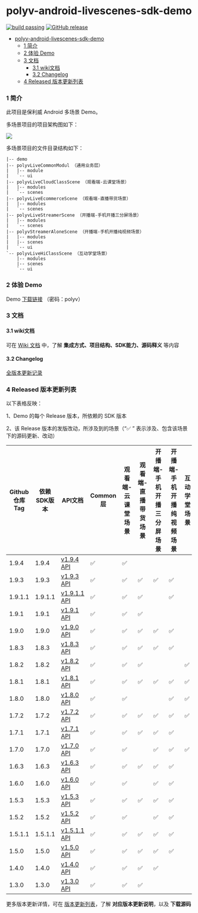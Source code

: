 polyv-android-livescenes-sdk-demo
===

[![build passing](https://img.shields.io/badge/build-passing-brightgreen.svg)](#)
[![GitHub release](https://img.shields.io/badge/release-v1.9.1.1-blue.svg)](https://github.com/polyv/polyv-android-livescenes-sdk-demo/releases/tag/v1.9.1.1)

<!-- START doctoc generated TOC please keep comment here to allow auto update -->
<!-- DON'T EDIT THIS SECTION, INSTEAD RE-RUN doctoc TO UPDATE -->
- [polyv-android-livescenes-sdk-demo](#polyv-android-livescenes-sdk-demo)
    - [1 简介](#1-简介)
    - [2 体验 Demo](#2-体验-demo)
    - [3 文档](#3-文档)
      - [3.1 wiki文档](#31-wiki文档)
      - [3.2 Changelog](#32-changelog)
    - [4 Released 版本更新列表](#4-released-版本更新列表)
<!-- END doctoc generated TOC please keep comment here to allow auto update -->
### 1 简介
此项目是保利威 Android 多场景 Demo。

多场景项目的项目架构图如下：

![](https://polyv-repo.oss-cn-shenzhen.aliyuncs.com/android/resource/hierarchy.png)

多场景项目的文件目录结构如下：

```
|-- demo
|-- polyvLiveCommonModul （通用业务层）
|   |-- module
|   `-- ui
|-- polyvLiveCloudClassScene （观看端-云课堂场景）
|   |-- modules
|   `-- scenes
|-- polyvLiveEcommerceScene （观看端-直播带货场景）
|   |-- modules
|   `-- scenes
|-- polyvLiveStreamerScene （开播端-手机开播三分屏场景）
|   |-- modules
|   `-- scenes
|-- polyvStreamerAloneScene （开播端-手机开播纯视频场景）
|   |-- modules
|   |-- scenes
|   `-- ui
`-- polyvLiveHiClassScene （互动学堂场景）
    |-- modules
    |-- scenes
    `-- ui
```

### 2 体验 Demo

Demo [下载链接](https://www.pgyer.com/Mb6m) （密码：polyv）

### 3 文档
#### 3.1 wiki文档
可在 [Wiki 文档](https://help.polyv.net/index.html#/live/android/) 中，了解 **集成方式、项目结构、SDK能力、源码释义** 等内容
#### 3.2 Changelog
[全版本更新记录](./CHANGELOG.md)

### 4 Released 版本更新列表
以下表格反映：

1、Demo 的每个 Release 版本，所依赖的 SDK 版本

2、该 Release 版本的发版改动，所涉及到的场景（“✅ ” 表示涉及、包含该场景下的源码更新、改动）

| Github仓库Tag | 依赖SDK版本 | API文档                                                      | Common层 | 观看端-云课堂场景 | 观看端-直播带货场景 | 开播端-手机开播三分屏场景 | 开播端-手机开播纯视频场景 | 互动学堂场景 |
| ------------- | ----------- | ------------------------------------------------------------ | -------- | ----------------- | ------------------- | ------------------------- | ------------------------- | ------------ |
| 1.9.4         | 1.9.4       | [v1.9.4 API](http://repo.polyv.net/android/livescenes/javadoc/1.9.4/index.html) | ✅        | ✅                 |                     |                           |                           |              |
| 1.9.3         | 1.9.3       | [v1.9.3 API](http://repo.polyv.net/android/livescenes/javadoc/1.9.3/index.html) | ✅        | ✅                 | ✅                   | ✅                         | ✅                         |              |
| 1.9.1.1       | 1.9.1.1     | [v1.9.1.1 API](http://repo.polyv.net/android/livescenes/javadoc/1.9.1.1/index.html) | ✅        | ✅                 | ✅                   |                           | ✅                         |              |
| 1.9.1         | 1.9.1       | [v1.9.1 API](http://repo.polyv.net/android/livescenes/javadoc/1.9.1/index.html) | ✅        | ✅                 | ✅                   |                           |                           |              |
| 1.9.0         | 1.9.0       | [v1.9.0 API](http://repo.polyv.net/android/livescenes/javadoc/1.9.0/index.html) | ✅        | ✅                 | ✅                   | ✅                         | ✅                         |              |
| 1.8.3         | 1.8.3       | [v1.8.3 API](http://repo.polyv.net/android/livescenes/javadoc/1.8.3/index.html) | ✅        | ✅                 | ✅                   | ✅                         | ✅                         |              |
| 1.8.2         | 1.8.2       | [v1.8.2 API](http://repo.polyv.net/android/livescenes/javadoc/1.8.2/index.html) | ✅        | ✅                 | ✅                   |                           |                           | ✅            |
| 1.8.1         | 1.8.1       | [v1.8.1 API](http://repo.polyv.net/android/livescenes/javadoc/1.8.1/index.html) | ✅        | ✅                 | ✅                   | ✅                         | ✅                         | ✅            |
| 1.8.0         | 1.8.0       | [v1.8.0 API](http://repo.polyv.net/android/livescenes/javadoc/1.8.0/index.html) | ✅        | ✅                 |                     |                           | ✅                         | ✅            |
| 1.7.2         | 1.7.2       | [v1.7.2 API](http://repo.polyv.net/android/livescenes/javadoc/1.7.2/index.html) | ✅        | ✅                 | ✅                   | ✅                         | ✅                         | ✅            |
| 1.7.1         | 1.7.1       | [v1.7.1 API](http://repo.polyv.net/android/livescenes/javadoc/1.7.1/index.html) | ✅        | ✅                 | ✅                   | ✅                         | ✅                         |              |
| 1.7.0         | 1.7.0       | [v1.7.0 API](http://repo.polyv.net/android/livescenes/javadoc/1.7.0/index.html) | ✅        | ✅                 |                     | ✅                         | ✅                         | ✅            |
| 1.6.3         | 1.6.3       | [v1.6.3 API](http://repo.polyv.net/android/livescenes/javadoc/1.6.2/index.html) | ✅        | ✅                 | ✅                   | ✅                         | ✅                         |              |
| 1.6.0         | 1.6.0       | [v1.6.0 API](http://repo.polyv.net/android/livescenes/javadoc/1.6.0/index.html) | ✅        | ✅                 |                     | ✅                         | ✅                         |              |
| 1.5.3         | 1.5.3       | [v1.5.3 API](http://repo.polyv.net/android/livescenes/javadoc/1.5.3/index.html) | ✅        | ✅                 | ✅                   | ✅                         | ✅                         |              |
| 1.5.2         | 1.5.2       | [v1.5.2 API](http://repo.polyv.net/android/livescenes/javadoc/1.5.2/index.html) | ✅        | ✅                 |                     | ✅                         | ✅                         |              |
| 1.5.1.1       | 1.5.1.1     | [v1.5.1.1 API](http://repo.polyv.net/android/livescenes/javadoc/1.5.1/index.html) | ✅        | ✅                 | ✅                   | ✅                         | ✅                         |              |
| 1.5.0         | 1.5.0       | [v1.5.0 API](http://repo.polyv.net/android/livescenes/javadoc/1.5.0/index.html) | ✅        | ✅                 | ✅                   | ✅                         | ✅                         |              |
| 1.4.0         | 1.4.0       | [v1.4.0 API](http://repo.polyv.net/android/livescenes/javadoc/1.4.0/index.html) | ✅        | ✅                 | ✅                   | ✅                         |                           |              |
| 1.3.0         | 1.3.0       | [v1.3.0 API](http://repo.polyv.net/android/livescenes/javadoc/1.3.0/index.html) | ✅        | ✅                 | ✅                   |                           |                           |              |

更多版本更新详情，可在 [版本更新列表](./CHANGELOG.md)，了解 **对应版本更新说明**，以及 **下载源码**


